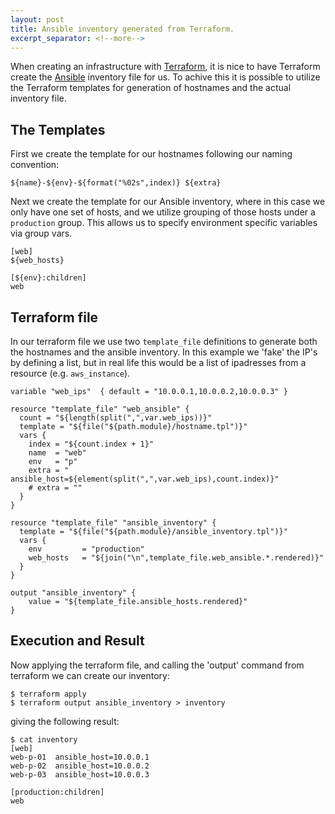 ```yaml
---
layout: post
title: Ansible inventory generated from Terraform.
excerpt_separator: <!--more-->
---
```


When creating an infrastructure with [Terraform](http://terraform.io), it is nice to have Terraform create the [Ansible](https://www.ansible.com) inventory file for us. To achive this it is possible to utilize the Terraform templates for generation of hostnames and the actual inventory file. 


<!--more-->

## The Templates

First we create the template for our hostnames following our naming convention:

~~~~
${name}-${env}-${format("%02s",index)} ${extra}
~~~~

Next we create the template for our Ansible inventory, where in this case we only have one set of hosts, and we utilize grouping of those hosts under a `production` group. This allows us to specify environment specific variables via group vars. 

~~~
[web]
${web_hosts}

[${env}:children]
web
~~~

## Terraform file

In our terraform file we use two `template_file` definitions to generate both the hostnames and the ansible inventory. In this example we 'fake' the IP's by defining a list, but in real life this would be a list of ipadresses from a resource (e.g. `aws_instance`). 

~~~ 
variable "web_ips"  { default = "10.0.0.1,10.0.0.2,10.0.0.3" }

resource "template_file" "web_ansible" {
  count = "${length(split(",",var.web_ips))}"
  template = "${file("${path.module}/hostname.tpl")}"
  vars {
    index = "${count.index + 1}"
    name  = "web"
    env   = "p"
    extra = " ansible_host=${element(split(",",var.web_ips),count.index)}"
    # extra = ""
  }
}

resource "template_file" "ansible_inventory" {
  template = "${file("${path.module}/ansible_inventory.tpl")}"
  vars {
    env         = "production"
    web_hosts   = "${join("\n",template_file.web_ansible.*.rendered)}"
  }
}

output "ansible_inventory" {
	value = "${template_file.ansible_hosts.rendered}"
}
~~~


## Execution and Result

Now applying the terraform file, and calling the 'output' command from terraform we can create our inventory:

~~~
$ terraform apply 
$ terraform output ansible_inventory > inventory
~~~

giving the following result:

~~~
$ cat inventory
[web]
web-p-01  ansible_host=10.0.0.1
web-p-02  ansible_host=10.0.0.2
web-p-03  ansible_host=10.0.0.3

[production:children]
web

~~~
